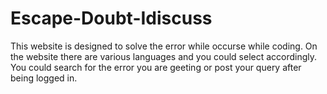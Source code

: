 # Escape-Doubt-Idiscuss

This website is designed to solve the error while occurse while coding. On the website there are various languages and you could select accordingly. 
You could search for the error you are geeting or post your query after being logged in. 
